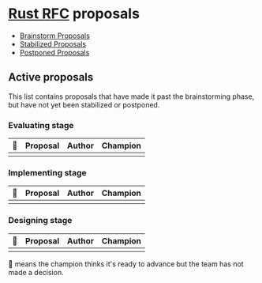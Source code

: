 # [Rust RFC](https://github.com/rust-lang/rfcs) proposals

* [Brainstorm Proposals](brainstorm-proposals.md)
* [Stabilized Proposals](stabilized-proposals.md)
* [Postponed Proposals](postponed-proposals.md)

## Active proposals

This list contains proposals that have made it past the brainstorming phase, but have not yet been stabilized or postponed.

### Evaluating stage

| :rocket: | Proposal                                                               | Author                              | Champion                                                                |
| -------- | ---------------------------------------------------------------------- | ----------------------------------- | ----------------------------------------------------------------------- |
|          |                                                                        |                                     |                                                                         |

### Implementing stage

| :rocket: | Proposal                                                               | Author                              | Champion                                                                |
| -------- | ---------------------------------------------------------------------- | ----------------------------------- | ----------------------------------------------------------------------- |
|          |                                                                        |                                     |                                                                         |

### Designing stage

| :rocket: | Proposal                                                               | Author                              | Champion                                                                |
| -------- | ---------------------------------------------------------------------- | ----------------------------------- | ----------------------------------------------------------------------- |
|          |                                                                        |                                     |                                                                         |


:rocket: means the champion thinks it's ready to advance but the team has not made a decision.
